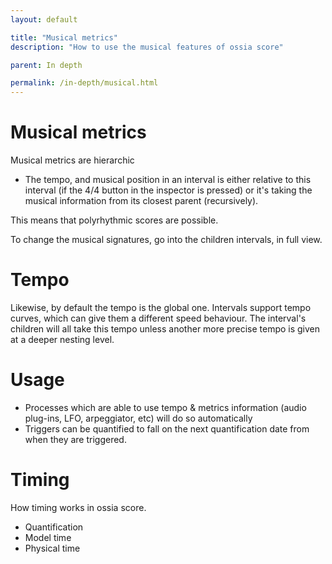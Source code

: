```yaml
---
layout: default

title: "Musical metrics"
description: "How to use the musical features of ossia score"

parent: In depth

permalink: /in-depth/musical.html
---
```


# Musical metrics

Musical metrics are hierarchic
  * The tempo, and musical position in an interval is either relative to this interval
    (if the 4/4 button in the inspector is pressed)
    or it's taking the musical information from its closest parent (recursively).

This means that polyrhythmic scores are possible.

To change the musical signatures, go into the children intervals, in full view.

# Tempo
Likewise, by default the tempo is the global one. Intervals support tempo curves,
which can give them a different speed behaviour.
The interval's children will all take this tempo unless another more precise tempo is
given at a deeper nesting level.

# Usage
- Processes which are able to use tempo & metrics information (audio plug-ins, LFO, arpeggiator, etc) will do so automatically
- Triggers can be quantified to fall on the next quantification date from when they are triggered.



# Timing

How timing works in ossia score.

- Quantification
- Model time
- Physical time
